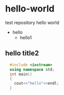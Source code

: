 # hello-world
test repository
hello world
* hello
  * hello1
## hello title2
```C++
  #include <iostream>
  using namespace std;
  int main()
  {
    cout<<"hello"<<endl;
  }
```
  
